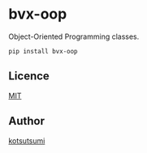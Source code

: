 bvx-oop
====

Object-Oriented Programming classes.

```
pip install bvx-oop
```

## Licence

[MIT](https://github.com/kotsutsumi/bvx-oop/blob/master/LICENCE)

## Author

[kotsutsumi](https://github.com/kotsutsumi)
